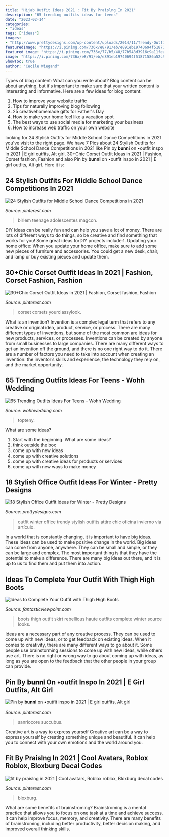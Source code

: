 ```yaml
---
title: "Hijab Outfit Ideas 2021 : Fit By Praislng In 2021"
description: "65 trending outfits ideas for teens"
date: "2023-02-14"
categories:
- "ideas"
tags: ["ideas"]
images:
- "http://www.prettydesigns.com/wp-content/uploads/2014/11/Trendy-Outfit-for-Work.jpg"
featuredImage: "https://i.pinimg.com/736x/e8/91/eb/e891eb19740694f51871586a52c935b0.jpg"
featured_image: "https://i.pinimg.com/736x/77/b5/48/77b548d3916c9a11feaffd52bfe7c648.jpg"
image: "https://i.pinimg.com/736x/e8/91/eb/e891eb19740694f51871586a52c935b0.jpg"
ShowToc: true
author: "Cecile Wiegand"
---
```



Types of blog content: What can you write about?
Blog content can be about anything, but it's important to make sure that your written content is interesting and informative. Here are a few ideas for blog content:
1. How to improve your website traffic 
2. Tips for naturally improving blog following 
3. 25 creativehomemade gifts for Father's Day 
4. How to make your home feel like a vacation spot 
5. The best ways to use social media for marketing your business 
6. How to increase web traffic on your own website 

	

		
looking for 24 Stylish Outfits for Middle School Dance Competitions in 2021 you've visit to the right page. We have 7 Pics about 24 Stylish Outfits for Middle School Dance Competitions in 2021 like Pin by 𝐛𝐮𝐧𝐧𝐢 on •outfit inspo in 2021 | E girl outfits, Alt girl, 30+Chic Corset Outfit Ideas in 2021 | Fashion, Corset fashion, Fashion and also Pin by 𝐛𝐮𝐧𝐧𝐢 on •outfit inspo in 2021 | E girl outfits, Alt girl. Here it is:
		
    
## 24 Stylish Outfits For Middle School Dance Competitions In 2021

<img loading=lazy src="https://i.pinimg.com/736x/a6/90/1d/a6901d933aa9a7b2b4e35e624c464c1f.jpg" onerror="this.onerror=null;this.src='https://tse2.mm.bing.net/th?id=OIP.M9xicrytToQ8EFFRR-rgcAHaLH&amp;pid=15.1';" alt="24 Stylish Outfits for Middle School Dance Competitions in 2021">

_Source: pinterest.com_

>birlem teenage adolescentes magcon. 

	

DIY ideas can be really fun and can help you save a lot of money. There are lots of different ways to do things, so be creative and find something that works for you! Some great ideas forDIY projects include:1. Updating your home office: When you update your home office, make sure to add some new pieces of furniture and accessories. You could get a new desk, chair, and lamp or buy existing pieces and update them.
    
## 30+Chic Corset Outfit Ideas In 2021 | Fashion, Corset Fashion, Fashion

<img loading=lazy src="https://i.pinimg.com/736x/77/b5/48/77b548d3916c9a11feaffd52bfe7c648.jpg" onerror="this.onerror=null;this.src='https://tse2.mm.bing.net/th?id=OIP.fHfWG8wdiHKNzP3e_9ffzgHaLH&amp;pid=15.1';" alt="30+Chic Corset Outfit Ideas in 2021 | Fashion, Corset fashion, Fashion">

_Source: pinterest.com_

>corset corsets yourclassylook. 

	

What is an invention?
Invention is a complex legal term that refers to any creative or original idea, product, service, or process. There are many different types of inventions, but some of the most common are ideas for new products, services, or processes. Inventions can be created by anyone from small businesses to large companies. There are many different ways to get an invention off the ground, and there is no one right way to do it. There are a number of factors you need to take into account when creating an invention: the inventor’s skills and experience, the technology they rely on, and the market opportunity.

    
## 65 Trending Outfits Ideas For Teens - Wohh Wedding

<img loading=lazy src="http://wohhwedding.com/wp-content/uploads/2017/02/casual-winter-outfits-girls-22.jpg" onerror="this.onerror=null;this.src='https://tse4.mm.bing.net/th?id=OIP.T8mytwxcbcxqdWsJw_tCjgHaLH&amp;pid=15.1';" alt="65 Trending Outfits Ideas For Teens - Wohh Wedding">

_Source: wohhwedding.com_

>topteny. 

	

What are some ideas?
1. Start with the beginning. What are some ideas? 
2. think outside the box 
3. come up with new ideas 
4. come up with creative solutions 
5. come up with creative ideas for products or services 
6. come up with new ways to make money 

    
## 18 Stylish Office Outfit Ideas For Winter - Pretty Designs

<img loading=lazy src="http://www.prettydesigns.com/wp-content/uploads/2014/11/Trendy-Outfit-for-Work.jpg" onerror="this.onerror=null;this.src='https://tse1.mm.bing.net/th?id=OIP.zvcZGUSp7geJ_UaSz2x3UQHaLG&amp;pid=15.1';" alt="18 Stylish Office Outfit Ideas for Winter - Pretty Designs">

_Source: prettydesigns.com_

>outfit winter office trendy stylish outfits attire chic oficina invierno via artículo. 

	

In a world that is constantly changing, it is important to have big ideas. These ideas can be used to make positive change in the world. Big ideas can come from anyone, anywhere. They can be small and simple, or they can be large and complex. The most important thing is that they have the potential to make a difference. There are many big ideas out there, and it is up to us to find them and put them into action.

    
## Ideas To Complete Your Outfit With Thigh High Boots

<img loading=lazy src="http://www.fantasticviewpoint.com/wp-content/uploads/2013/11/haute-rebellious-boots-haute-rebellious-skirt_400.jpg" onerror="this.onerror=null;this.src='https://tse4.mm.bing.net/th?id=OIP.J9bfUFo3c0PltqYK4CNWQAHaLH&amp;pid=15.1';" alt="Ideas to Complete Your Outfit with Thigh High Boots">

_Source: fantasticviewpoint.com_

>boots thigh outfit skirt rebellious haute outfits complete winter source looks. 

	

Ideas are a necessary part of any creative process. They can be used to come up with new ideas, or to get feedback on existing ideas. When it comes to creativity, there are many different ways to go about it. Some people use brainstorming sessions to come up with new ideas, while others use art. There is no right or wrong way to go about coming up with ideas, as long as you are open to the feedback that the other people in your group can provide.

    
## Pin By 𝐛𝐮𝐧𝐧𝐢 On •outfit Inspo In 2021 | E Girl Outfits, Alt Girl

<img loading=lazy src="https://i.pinimg.com/736x/e8/91/eb/e891eb19740694f51871586a52c935b0.jpg" onerror="this.onerror=null;this.src='https://tse3.mm.bing.net/th?id=OIP.s8OIR7JWFFBY1hdqGICGcAHaLn&amp;pid=15.1';" alt="Pin by 𝐛𝐮𝐧𝐧𝐢 on •outfit inspo in 2021 | E girl outfits, Alt girl">

_Source: pinterest.com_

>sanriocore succubus. 

	

Creative art is a way to express yourself
Creative art can be a way to express yourself by creating something unique and beautiful. It can help you to connect with your own emotions and the world around you.

    
## Fit By Praislng In 2021 | Cool Avatars, Roblox Roblox, Bloxburg Decal Codes

<img loading=lazy src="https://i.pinimg.com/736x/b4/2e/2e/b42e2e57de370878f428b32028920f9c.jpg" onerror="this.onerror=null;this.src='https://tse3.mm.bing.net/th?id=OIP.MUtlQFFbJ-mcSWyv2d62_QHaNO&amp;pid=15.1';" alt="fit by praislng in 2021 | Cool avatars, Roblox roblox, Bloxburg decal codes">

_Source: pinterest.com_

>bloxburg. 

	

What are some benefits of brainstroming?
Brainstroming is a mental practice that allows you to focus on one task at a time and achieve success. It can help improve focus, memory, and creativity. There are many benefits of brainstroming, including better productivity, better decision making, and improved overall thinking skills.

